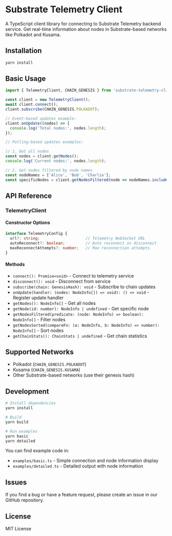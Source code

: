 # Substrate Telemetry Client

A TypeScript client library for connecting to Substrate Telemetry backend service. Get real-time information about nodes in Substrate-based networks like Polkadot and Kusama.

## Installation

```bash
yarn install
```

## Basic Usage

```typescript
import { TelemetryClient, CHAIN_GENESIS } from 'substrate-telemetry-client';

const client = new TelemetryClient();
await client.connect();
client.subscribe(CHAIN_GENESIS.POLKADOT);

// Event-based updates example:
client.onUpdate((nodes) => {
  console.log('Total nodes:', nodes.length);
});

// Polling-based updates examples:

// 1. Get all nodes
const nodes = client.getNodes();
console.log('Current nodes:', nodes.length);

// 2. Get nodes filtered by node names
const nodeNames = ['Alice', 'Bob', 'Charlie'];
const specificNodes = client.getNodesFiltered(node => nodeNames.includes(node.name));
```

## API Reference

### TelemetryClient

#### Constructor Options
```typescript
interface TelemetryConfig {
  url?: string;                    // Telemetry WebSocket URL
  autoReconnect?: boolean;         // Auto reconnect on disconnect
  maxReconnectAttempts?: number;   // Max reconnection attempts
}
```

#### Methods

- `connect(): Promise<void>` - Connect to telemetry service
- `disconnect(): void` - Disconnect from service
- `subscribe(chain: GenesisHash): void` - Subscribe to chain updates
- `onUpdate(handler: (nodes: NodeInfo[]) => void): () => void` - Register update handler
- `getNodes(): NodeInfo[]` - Get all nodes
- `getNode(id: number): NodeInfo | undefined` - Get specific node
- `getNodesFiltered(predicate: (node: NodeInfo) => boolean): NodeInfo[]` - Filter nodes
- `getNodesSorted(compareFn: (a: NodeInfo, b: NodeInfo) => number): NodeInfo[]` - Sort nodes
- `getChainStats(): ChainStats | undefined` - Get chain statistics

## Supported Networks

- Polkadot (`CHAIN_GENESIS.POLKADOT`)
- Kusama (`CHAIN_GENESIS.KUSAMA`)
- Other Substrate-based networks (use their genesis hash)

## Development

```bash
# Install dependencies
yarn install

# Build
yarn build

# Run examples
yarn basic
yarn detailed
```

You can find example code in:
- `examples/basic.ts` - Simple connection and node information display
- `examples/detailed.ts` - Detailed output with node information

## Issues

If you find a bug or have a feature request, please create an issue in our GitHub repository.

## License

MIT License
